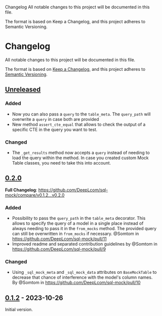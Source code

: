 Changelog
All notable changes to this project will be documented in this file.

The format is based on Keep a Changelog, and this project adheres to Semantic Versioning.

# Changelog
All notable changes to this project will be documented in this file.

The format is based on [Keep a Changelog](https://keepachangelog.com/en/1.0.0/),
and this project adheres to [Semantic Versioning](https://semver.org/spec/v2.0.0.html).

## [Unreleased] 

### Added 
* Now you can also pass a `query` to the `table_meta`. The `query_path` will overwrite a `query` in case both are provided
* New method `assert_cte_equal` that allows to check the output of a specific CTE in the query you want to test.

### Changed

* The `_get_results` method now accepts a `query` instead of needing to load the query within the method. In case you created custom Mock Table classes, you need to take this into account.


## [0.2.0] 

**Full Changelog**: https://github.com/DeepLcom/sql-mock/compare/v0.1.2...v0.2.0

### Added 

* Possibility to pass the `query_path` in the `table_meta` decorator. This allows to specify the query of a model in a single place instead of always needing to pass it in the `from_mocks` method. The provided query can still be overwritten in `from_mocks` if necessary. @Somtom in https://github.com/DeepLcom/sql-mock/pull/11
* Improved readme and separated contribution guidelines by @Somtom in https://github.com/DeepLcom/sql-mock/pull/9


### Changed

* Using `_sql_mock_meta` and `_sql_mock_data` attributes on `BaseMockTable` to decrease that chance of interference with the model's column names. By @Somtom in https://github.com/DeepLcom/sql-mock/pull/10

## [0.1.2] - 2023-10-26
Initial version.

[Unreleased]: https://github.com/DeepLcom/sql-mock/compare/v0.2.0...HEAD
[0.2.0]: https://github.com/DeepLcom/sql-mock/releases/tag/v0.2.0
[0.1.2]: https://github.com/DeepLcom/sql-mock/releases/tag/v0.1.2
